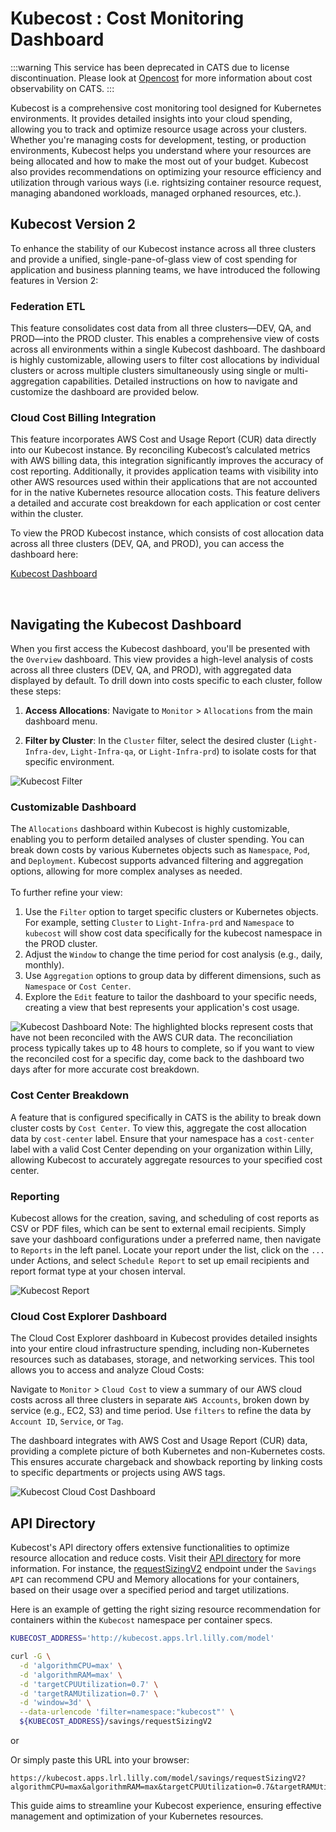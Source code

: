 # Kubecost : Cost Monitoring Dashboard

:::warning
This service has been deprecated in CATS due to license discontinuation. Please look at [Opencost](./Opencost.md) for more information about cost observability on CATS.
:::

Kubecost is a comprehensive cost monitoring tool designed for Kubernetes environments. It provides detailed insights into your cloud spending, allowing you to track and optimize resource usage across your clusters. Whether you're managing costs for development, testing, or production environments, Kubecost helps you understand where your resources are being allocated and how to make the most out of your budget. Kubecost also provides recommendations on optimizing your resource efficiency and utilization through various ways (i.e. rightsizing container resource request, managing abandoned workloads, managed orphaned resources, etc.).


## Kubecost Version 2

To enhance the stability of our Kubecost instance across all three clusters and provide a unified, single-pane-of-glass view of cost spending for application and business planning teams, we have introduced the following features in Version 2:

### Federation ETL
This feature consolidates cost data from all three clusters—DEV, QA, and PROD—into the PROD cluster. This enables a comprehensive view of costs across all environments within a single Kubecost dashboard. The dashboard is highly customizable, allowing users to filter cost allocations by individual clusters or across multiple clusters simultaneously using single or multi-aggregation capabilities. Detailed instructions on how to navigate and customize the dashboard are provided below.

### Cloud Cost Billing Integration
This feature incorporates AWS Cost and Usage Report (CUR) data directly into our Kubecost instance. By reconciling Kubecost’s calculated metrics with AWS billing data, this integration significantly improves the accuracy of cost reporting. Additionally, it provides application teams with visibility into other AWS resources used within their applications that are not accounted for in the native Kubernetes resource allocation costs. This feature delivers a detailed and accurate cost breakdown for each application or cost center within the cluster.

To view the PROD Kubecost instance, which consists of cost allocation data across all three clusters (DEV, QA, and PROD), you can access the dashboard here:

[Kubecost Dashboard](https://kubecost.apps.lrl.lilly.com)


<br />

## Navigating the Kubecost Dashboard

When you first access the Kubecost dashboard, you'll be presented with the `Overview` dashboard. This view provides a high-level analysis of costs across all three clusters (DEV, QA, and PROD), with aggregated data displayed by default. To drill down into costs specific to each cluster, follow these steps:

1. **Access Allocations**:
Navigate to `Monitor` > `Allocations` from the main dashboard menu.

2. **Filter by Cluster**:
In the `Cluster` filter, select the desired cluster (`Light-Infra-dev`, `Light-Infra-qa`, or `Light-Infra-prd`) to isolate costs for that specific environment.

![Kubecost Filter](screenshots/kubecostv2_filter_by_cluster.png)

### Customizable Dashboard 
The `Allocations` dashboard within Kubecost is highly customizable, enabling you to perform detailed analyses of cluster spending. You can break down costs by various Kubernetes objects such as `Namespace`, `Pod`, and `Deployment`. Kubecost supports advanced filtering and aggregation options, allowing for more complex analyses as needed.
<br />
<br />
To further refine your view:

1. Use the `Filter` option to target specific clusters or Kubernetes objects. For example, setting `Cluster` to `Light-Infra-prd` and `Namespace` to `kubecost` will show cost data specifically for the kubecost namespace in the PROD cluster.
2. Adjust the `Window` to change the time period for cost analysis (e.g., daily, monthly).
3. Use `Aggregation` options to group data by different dimensions, such as `Namespace` or `Cost Center`.
4. Explore the `Edit` feature to tailor the dashboard to your specific needs, creating a view that best represents your application's cost usage.

<!-- Kubecost Dashboard page.png -->
![Kubecost Dashboard](screenshots/kubecostv2_allocations_dashboard.png)
Note: The highlighted blocks represent costs that have not been reconciled with the AWS CUR data. The reconciliation process typically takes up to 48 hours to complete, so if you want to view the reconciled cost for a specific day, come back to the dashboard two days after for more accurate cost breakdown.

### Cost Center Breakdown

A feature that is configured specifically in CATS is the ability to break down cluster costs by `Cost Center`. To view this, aggregate the cost allocation data by `cost-center` label. Ensure that your namespace has a `cost-center` label with a valid Cost Center depending on your organization within Lilly, allowing Kubecost to accurately aggregate resources to your specified cost center.

### Reporting

Kubecost allows for the creation, saving, and scheduling of cost reports as CSV or PDF files, which can be sent to external email recipients. Simply save your dashboard configurations under a preferred name, then navigate to `Reports` in the left panel. Locate your report under the list, click on the `...` under Actions, and select `Schedule Report` to set up email recipients and report format type at your chosen interval.

<!-- Kubecost Dashboard page.png -->
![Kubecost Report](/img/Kubecost-Report.png)

### Cloud Cost Explorer Dashboard
The Cloud Cost Explorer dashboard in Kubecost provides detailed insights into your entire cloud infrastructure spending, including non-Kubernetes resources such as databases, storage, and networking services. This tool allows you to access and analyze Cloud Costs:

Navigate to `Monitor` > `Cloud Cost` to view a summary of our AWS cloud costs across all three clusters in separate `AWS Accounts`, broken down by service (e.g., EC2, S3) and time period. Use `filters` to refine the data by `Account ID`, `Service`, or `Tag`.

The dashboard integrates with AWS Cost and Usage Report (CUR) data, providing a complete picture of both Kubernetes and non-Kubernetes costs. This ensures accurate chargeback and showback reporting by linking costs to specific departments or projects using AWS tags.

![Kubecost Cloud Cost Dashboard](screenshots/kubecostv2_cloud_cost_dashboard.png)


## API Directory

Kubecost's API directory offers extensive functionalities to optimize resource allocation and reduce costs. Visit their [API directory](https://docs.kubecost.com/apis/apis-overview) for more information. For instance, the [requestSizingV2](https://docs.kubecost.com/apis/apis-overview/api-request-right-sizing-v2) endpoint under the `Savings API` can recommend CPU and Memory allocations for your containers, based on their usage over a specified period and target utilizations.

Here is an example of getting the right sizing resource recommendation for containers within the `Kubecost` namespace per container specs.

```bash
KUBECOST_ADDRESS='http://kubecost.apps.lrl.lilly.com/model'

curl -G \
  -d 'algorithmCPU=max' \
  -d 'algorithmRAM=max' \
  -d 'targetCPUUtilization=0.7' \
  -d 'targetRAMUtilization=0.7' \
  -d 'window=3d' \
  --data-urlencode 'filter=namespace:"kubecost"' \
  ${KUBECOST_ADDRESS}/savings/requestSizingV2
```

or 

Or simply paste this URL into your browser:
```
https://kubecost.apps.lrl.lilly.com/model/savings/requestSizingV2?algorithmCPU=max&algorithmRAM=max&targetCPUUtilization=0.7&targetRAMUtilization=0.7&window=3d&filter=namespace:%22kubecost%22
```

This guide aims to streamline your Kubecost experience, ensuring effective management and optimization of your Kubernetes resources.
